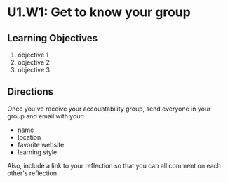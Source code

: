 # U1.W1: Get to know your group


## Learning Objectives
1. objective 1
2. objective 2
3. objective 3


## Directions

Once you've receive your accountability group, send everyone in your group and email with your:

* name
* location
* favorite website
* learning style

Also, include a link to your reflection so that you can all comment on each other's reflection.